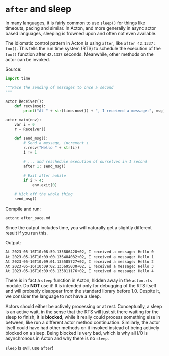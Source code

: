 # `after` and sleep

In many languages, it is fairly common to use `sleep()` for things like timeouts, pacing and similar. In Acton, and more generally in async actor based languages, sleeping is frowned upon and often not even available.

The idiomatic control pattern in Acton is using `after`, like `after 42.1337: foo()`. This tells the run time system (RTS) to schedule the execution of the `foo()` function after `42.1337` seconds. Meanwhile, other methods on the actor can be invoked.

Source:
```python
import time

"""Pace the sending of messages to once a second
"""

actor Receiver():
    def recv(msg):
        print("At " + str(time.now()) + ", I received a message:", msg)

actor main(env):
    var i = 0
    r = Receiver()

    def send_msg():
        # Send a message, increment i
        r.recv("Hello " + str(i))
        i += 1

        # ... and reschedule execution of ourselves in 1 second
        after 1: send_msg()
        
        # Exit after awhile
        if i > 4:
            env.exit(0)
        
    # Kick off the whole thing
    send_msg()
```

Compile and run:
```sh
actonc after_pace.md
```

Since the output includes time, you will naturally get a slightly different result if you run this.

Output:
```sh
At 2023-05-16T10:08:59.135806428+02, I received a message: Hello 0
At 2023-05-16T10:09:00.136484032+02, I received a message: Hello 1
At 2023-05-16T10:09:01.135585727+02, I received a message: Hello 2
At 2023-05-16T10:09:02.135695030+02, I received a message: Hello 3
At 2023-05-16T10:09:03.135811176+02, I received a message: Hello 4
```

There is in fact a `sleep` function in Acton, hidden away in the `acton.rts` module. Do **NOT** use it! It is intended only for debugging of the RTS itself and will probably disappear from the standard library before 1.0. Despite it, we consider the language to not have a sleep.

Actors should either be actively processing or at rest. Conceptually, a sleep is an active wait, in the sense that the RTS will just sit there waiting for the sleep to finish, it is **blocked**, while it really could process something else in between, like run a different actor method continuation. Similarly, the actor itself could have had other methods on it invoked instead of being actively blocked on a sleep. Being blocked is very bad, which is why all I/O is asynchronous in Acton and why there is no `sleep`.

`sleep` is evil, use `after`!
